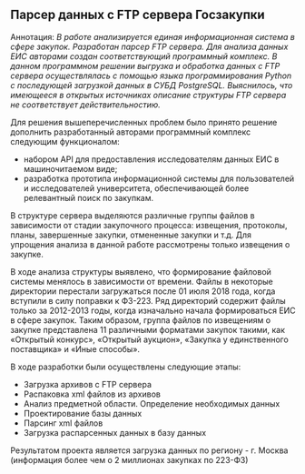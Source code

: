 ## Парсер данных с FTP сервера Госзакупки
  
  Аннотация: _В работе анализируется единая информационная система в сфере закупок. Разработан парсер FTP сервера. Для анализа данных ЕИС авторами создан соответствующий программный комплекс. В данном программном решении выгрузка и обработка данных с FTP сервера осуществлялась с помощью языка программирования Python с последующей загрузкой данных в СУБД PostgreSQL. Выяснилось, что имеющееся в открытых источниках описание структуры FTP сервера не соответствует действительностию._

  Для решения вышеперечисленных проблем было принято решение дополнить разработанный авторами программный комплекс следующим функционалом:
 - набором API для предоставления исследователям данных ЕИС в машиночитаемом виде;  
 - разработка прототипа информационной системы для пользователей и исследователей университета, обеспечивающей более релевантный поиск по закупкам.
 
  В структуре сервера выделяются различные группы файлов в зависимости от стадии закупочного процесса: извещения, протоколы, планы, завершенные закупки, отмененные закупки и т.д. Для упрощения анализа в данной работе рассмотрены только извещения о закупке. 
  
   В ходе анализа структуры выявлено, что формирование файловой системы менялось в зависимости от времени. Файлы в некоторые директории перестали загружаться после 01 июля 2018 года, когда вступили в силу поправки к ФЗ-223. Ряд директорий содержит файлы только за 2012-2013 годы, когда изначально начала формироваться ЕИС в сфере закупок.  Таким образом, группа файлов по извещениям о закупке представлена 11 различными форматами закупок такими, как «Открытый конкурс», «Открытый аукцион», «Закупка у единственного поставщика» и «Иные способы». 
   
   В ходе разработки были осуществлены следующие этапы: 
   
   - Загрузка архивов с FTP сервера
   - Распаковка xml файлов из архивов
   - Анализ предметной области. Определение необходимых данных
   - Проектирование базы данных 
   - Парсинг xml файлов
   - Загрузка распарсенных данных в базу данных 
   
   Результатом проекта является загрузка данных по региону - г. Москва (информация более чем о 2 миллионах закупках по 223-ФЗ) 
   

